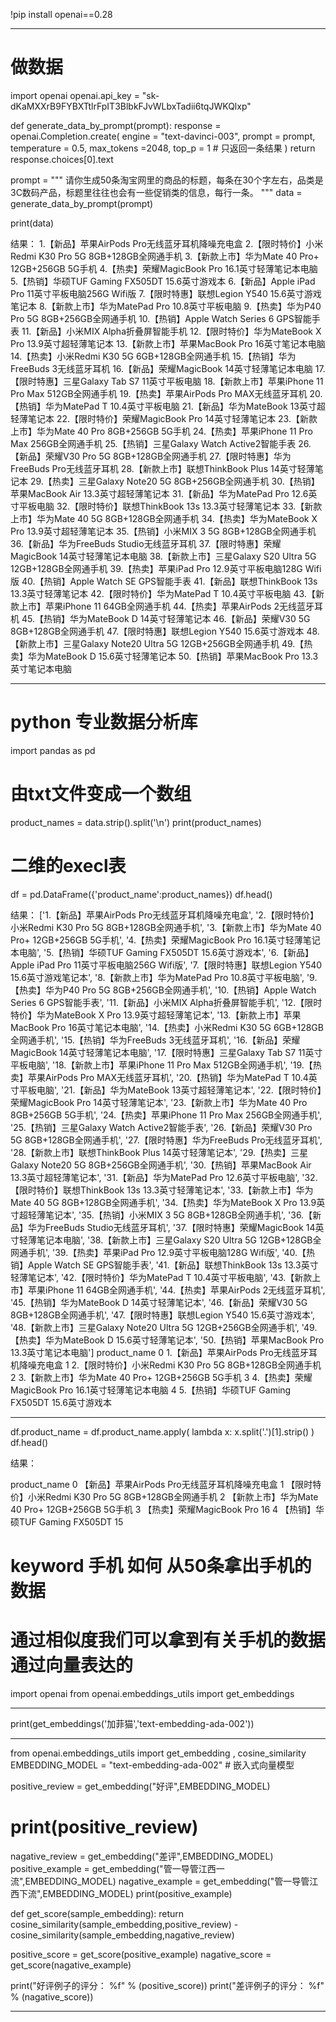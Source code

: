 !pip install openai==0.28

-----------------------------------------------------------------------------------------------

# 做数据

import openai
openai.api_key = "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"

def generate_data_by_prompt(prompt):
  response = openai.Completion.create(
      engine = "text-davinci-003",
      prompt = prompt,
      temperature = 0.5,
      max_tokens =2048,
      top_p = 1  # 只返回一条结果
  )
  return response.choices[0].text

prompt = """ 
请你生成50条淘宝网里的商品的标题，每条在30个字左右，品类是3C数码产品，标题里往往也会有一些促销类的信息，每行一条。
"""
data = generate_data_by_prompt(prompt)

print(data)


结果：
1.【新品】苹果AirPods Pro无线蓝牙耳机降噪充电盒
2.【限时特价】小米Redmi K30 Pro 5G 8GB+128GB全网通手机
3.【新款上市】华为Mate 40 Pro+ 12GB+256GB 5G手机
4.【热卖】荣耀MagicBook Pro 16.1英寸轻薄笔记本电脑
5.【热销】华硕TUF Gaming FX505DT 15.6英寸游戏本
6.【新品】Apple iPad Pro 11英寸平板电脑256G Wifi版
7.【限时特惠】联想Legion Y540 15.6英寸游戏笔记本
8.【新款上市】华为MatePad Pro 10.8英寸平板电脑
9.【热卖】华为P40 Pro 5G 8GB+256GB全网通手机
10.【热销】Apple Watch Series 6 GPS智能手表
11.【新品】小米MIX Alpha折叠屏智能手机
12.【限时特价】华为MateBook X Pro 13.9英寸超轻薄笔记本
13.【新款上市】苹果MacBook Pro 16英寸笔记本电脑
14.【热卖】小米Redmi K30 5G 6GB+128GB全网通手机
15.【热销】华为FreeBuds 3无线蓝牙耳机
16.【新品】荣耀MagicBook 14英寸轻薄笔记本电脑
17.【限时特惠】三星Galaxy Tab S7 11英寸平板电脑
18.【新款上市】苹果iPhone 11 Pro Max 512GB全网通手机
19.【热卖】苹果AirPods Pro MAX无线蓝牙耳机
20.【热销】华为MatePad T 10.4英寸平板电脑
21.【新品】华为MateBook 13英寸超轻薄笔记本
22.【限时特价】荣耀MagicBook Pro 14英寸轻薄笔记本
23.【新款上市】华为Mate 40 Pro 8GB+256GB 5G手机
24.【热卖】苹果iPhone 11 Pro Max 256GB全网通手机
25.【热销】三星Galaxy Watch Active2智能手表
26.【新品】荣耀V30 Pro 5G 8GB+128GB全网通手机
27.【限时特惠】华为FreeBuds Pro无线蓝牙耳机
28.【新款上市】联想ThinkBook Plus 14英寸轻薄笔记本
29.【热卖】三星Galaxy Note20 5G 8GB+256GB全网通手机
30.【热销】苹果MacBook Air 13.3英寸超轻薄笔记本
31.【新品】华为MatePad Pro 12.6英寸平板电脑
32.【限时特价】联想ThinkBook 13s 13.3英寸轻薄笔记本
33.【新款上市】华为Mate 40 5G 8GB+128GB全网通手机
34.【热卖】华为MateBook X Pro 13.9英寸超轻薄笔记本
35.【热销】小米MIX 3 5G 8GB+128GB全网通手机
36.【新品】华为FreeBuds Studio无线蓝牙耳机
37.【限时特惠】荣耀MagicBook 14英寸轻薄笔记本电脑
38.【新款上市】三星Galaxy S20 Ultra 5G 12GB+128GB全网通手机
39.【热卖】苹果iPad Pro 12.9英寸平板电脑128G Wifi版
40.【热销】Apple Watch SE GPS智能手表
41.【新品】联想ThinkBook 13s 13.3英寸轻薄笔记本
42.【限时特价】华为MatePad T 10.4英寸平板电脑
43.【新款上市】苹果iPhone 11 64GB全网通手机
44.【热卖】苹果AirPods 2无线蓝牙耳机
45.【热销】华为MateBook D 14英寸轻薄笔记本
46.【新品】荣耀V30 5G 8GB+128GB全网通手机
47.【限时特惠】联想Legion Y540 15.6英寸游戏本
48.【新款上市】三星Galaxy Note20 Ultra 5G 12GB+256GB全网通手机
49.【热卖】华为MateBook D 15.6英寸轻薄笔记本
50.【热销】苹果MacBook Pro 13.3英寸笔记本电脑

-----------------------------------------------------------------------------------------------

# python 专业数据分析库
import pandas as pd 
# 由txt文件变成一个数组
product_names = data.strip().split('\n')
print(product_names)
# 二维的execl表
df = pd.DataFrame({'product_name':product_names})
df.head()


结果：
['1.【新品】苹果AirPods Pro无线蓝牙耳机降噪充电盒', '2.【限时特价】小米Redmi K30 Pro 5G 8GB+128GB全网通手机', '3.【新款上市】华为Mate 40 Pro+ 12GB+256GB 5G手机', '4.【热卖】荣耀MagicBook Pro 16.1英寸轻薄笔记本电脑', '5.【热销】华硕TUF Gaming FX505DT 15.6英寸游戏本', '6.【新品】Apple iPad Pro 11英寸平板电脑256G Wifi版', '7.【限时特惠】联想Legion Y540 15.6英寸游戏笔记本', '8.【新款上市】华为MatePad Pro 10.8英寸平板电脑', '9.【热卖】华为P40 Pro 5G 8GB+256GB全网通手机', '10.【热销】Apple Watch Series 6 GPS智能手表', '11.【新品】小米MIX Alpha折叠屏智能手机', '12.【限时特价】华为MateBook X Pro 13.9英寸超轻薄笔记本', '13.【新款上市】苹果MacBook Pro 16英寸笔记本电脑', '14.【热卖】小米Redmi K30 5G 6GB+128GB全网通手机', '15.【热销】华为FreeBuds 3无线蓝牙耳机', '16.【新品】荣耀MagicBook 14英寸轻薄笔记本电脑', '17.【限时特惠】三星Galaxy Tab S7 11英寸平板电脑', '18.【新款上市】苹果iPhone 11 Pro Max 512GB全网通手机', '19.【热卖】苹果AirPods Pro MAX无线蓝牙耳机', '20.【热销】华为MatePad T 10.4英寸平板电脑', '21.【新品】华为MateBook 13英寸超轻薄笔记本', '22.【限时特价】荣耀MagicBook Pro 14英寸轻薄笔记本', '23.【新款上市】华为Mate 40 Pro 8GB+256GB 5G手机', '24.【热卖】苹果iPhone 11 Pro Max 256GB全网通手机', '25.【热销】三星Galaxy Watch Active2智能手表', '26.【新品】荣耀V30 Pro 5G 8GB+128GB全网通手机', '27.【限时特惠】华为FreeBuds Pro无线蓝牙耳机', '28.【新款上市】联想ThinkBook Plus 14英寸轻薄笔记本', '29.【热卖】三星Galaxy Note20 5G 8GB+256GB全网通手机', '30.【热销】苹果MacBook Air 13.3英寸超轻薄笔记本', '31.【新品】华为MatePad Pro 12.6英寸平板电脑', '32.【限时特价】联想ThinkBook 13s 13.3英寸轻薄笔记本', '33.【新款上市】华为Mate 40 5G 8GB+128GB全网通手机', '34.【热卖】华为MateBook X Pro 13.9英寸超轻薄笔记本', '35.【热销】小米MIX 3 5G 8GB+128GB全网通手机', '36.【新品】华为FreeBuds Studio无线蓝牙耳机', '37.【限时特惠】荣耀MagicBook 14英寸轻薄笔记本电脑', '38.【新款上市】三星Galaxy S20 Ultra 5G 12GB+128GB全网通手机', '39.【热卖】苹果iPad Pro 12.9英寸平板电脑128G Wifi版', '40.【热销】Apple Watch SE GPS智能手表', '41.【新品】联想ThinkBook 13s 13.3英寸轻薄笔记本', '42.【限时特价】华为MatePad T 10.4英寸平板电脑', '43.【新款上市】苹果iPhone 11 64GB全网通手机', '44.【热卖】苹果AirPods 2无线蓝牙耳机', '45.【热销】华为MateBook D 14英寸轻薄笔记本', '46.【新品】荣耀V30 5G 8GB+128GB全网通手机', '47.【限时特惠】联想Legion Y540 15.6英寸游戏本', '48.【新款上市】三星Galaxy Note20 Ultra 5G 12GB+256GB全网通手机', '49.【热卖】华为MateBook D 15.6英寸轻薄笔记本', '50.【热销】苹果MacBook Pro 13.3英寸笔记本电脑']
product_name
0	1.【新品】苹果AirPods Pro无线蓝牙耳机降噪充电盒
1	2.【限时特价】小米Redmi K30 Pro 5G 8GB+128GB全网通手机
2	3.【新款上市】华为Mate 40 Pro+ 12GB+256GB 5G手机
3	4.【热卖】荣耀MagicBook Pro 16.1英寸轻薄笔记本电脑
4	5.【热销】华硕TUF Gaming FX505DT 15.6英寸游戏本

-----------------------------------------------------------------------------------------------

df.product_name = df.product_name.apply(
    lambda x: x.split('.')[1].strip()
)
df.head()

结果：

product_name
0	【新品】苹果AirPods Pro无线蓝牙耳机降噪充电盒
1	【限时特价】小米Redmi K30 Pro 5G 8GB+128GB全网通手机
2	【新款上市】华为Mate 40 Pro+ 12GB+256GB 5G手机
3	【热卖】荣耀MagicBook Pro 16
4	【热销】华硕TUF Gaming FX505DT 15


# keyword 手机 如何 从50条拿出手机的数据
# 通过相似度我们可以拿到有关手机的数据  通过向量表达的
import openai
from openai.embeddings_utils import get_embeddings

-----------------------------------------------------------------------------------------------

print(get_embeddings('加菲猫','text-embedding-ada-002'))

-----------------------------------------------------------------------------------------------

from openai.embeddings_utils import get_embedding , cosine_similarity
EMBEDDING_MODEL = "text-embedding-ada-002"   # 嵌入式向量模型

positive_review = get_embedding("好评",EMBEDDING_MODEL)
# print(positive_review)
nagative_review = get_embedding("差评",EMBEDDING_MODEL)
positive_example = get_embedding("管一导管江西一流",EMBEDDING_MODEL)
nagative_example = get_embedding("管一导管江西下流",EMBEDDING_MODEL)
print(positive_example)

def get_score(sample_embedding):
  return cosine_similarity(sample_embedding,positive_review) - cosine_similarity(sample_embedding,nagative_review)

positive_score = get_score(positive_example)
nagative_score = get_score(nagative_example)

print("好评例子的评分： %f" % (positive_score))
print("差评例子的评分： %f" % (nagative_score))

-----------------------------------------------------------------------------------------------